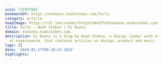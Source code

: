 ```yaml
---
uuid: 715937665
bookmarkOf: https://esbueno.noahstokes.com/forty
category: article
headImage: https://rdl.ink/render/https%3A%2F%2Fesbueno.noahstokes.com%2Fforty
title: Forty — Noah Stokes | Es Bueno
domain: esbueno.noahstokes.com
description: Es Bueno is a blog by Noah Stokes, a design leader with over 20 years
  of expereience, that contains articles on design, product and music.
tags: []
date: '2024-01-17T09:10:24.102Z'
highlights: 
---
```



